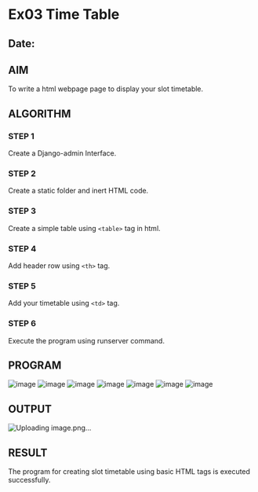 # Ex03 Time Table
## Date:

## AIM
To write a html webpage page to display your slot timetable.

## ALGORITHM
### STEP 1
Create a Django-admin Interface.

### STEP 2
Create a static folder and inert HTML code.

### STEP 3
Create a simple table using ```<table>``` tag in html.

### STEP 4
Add header row using ```<th>``` tag.

### STEP 5
Add your timetable using ```<td>``` tag.

### STEP 6
Execute the program using runserver command.

## PROGRAM
![image](https://github.com/Anjana2205/slot/assets/144869446/77b7927b-2720-4c00-b38c-c20af6604551)
![image](https://github.com/Anjana2205/slot/assets/144869446/c78c829e-922f-4c4c-8441-b077c9014000)
![image](https://github.com/Anjana2205/slot/assets/144869446/957fea1c-e488-418e-9935-e1f084c8784e)
![image](https://github.com/Anjana2205/slot/assets/144869446/69e05fd0-609a-4d80-b771-fdbffb0a4ef7)
![image](https://github.com/Anjana2205/slot/assets/144869446/f0f0257b-a33a-4662-a8ac-b6363b9db174)
![image](https://github.com/Anjana2205/slot/assets/144869446/e6f1c789-a024-493c-936f-e268fee73465)
![image](https://github.com/Anjana2205/slot/assets/144869446/801d3f60-81cb-4051-b51f-405b12c9af83)







## OUTPUT
![Uploading image.png…]()



## RESULT
The program for creating slot timetable using basic HTML tags is executed successfully.

